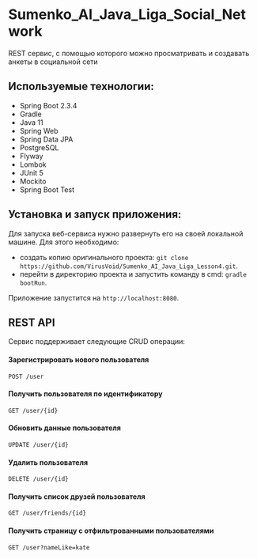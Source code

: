 # Sumenko_AI_Java_Liga_Social_Network

REST сервис, с помощью которого можно просматривать и создавать анкеты в социальной сети

## Используемые технологии:

* Spring Boot 2.3.4
* Gradle
* Java 11
* Spring Web
* Spring Data JPA
* PostgreSQL
* Flyway
* Lombok
* JUnit 5
* Mockito
* Spring Boot Test

## Установка и запуск приложения:

Для запуска веб-сервиса нужно развернуть его на своей локальной машине. Для этого необходимо:
* создать копию оригинального проекта: ```git clone https://github.com/VirusVoid/Sumenko_AI_Java_Liga_Lesson4.git```.
* перейти в директорию проекта и запустить команду в cmd: ```gradle bootRun```.

Приложение запустится на ```http://localhost:8080```.

## REST API
Сервис поддерживает следующие CRUD операции:
#### Зарегистрировать нового пользователя
```POST /user```
#### Получить пользователя по идентификатору
```GET /user/{id}```
#### Обновить данные пользователя
```UPDATE /user/{id}```
#### Удалить пользователя
```DELETE /user/{id}```
#### Получить список друзей пользователя
```GET /user/friends/{id}```
#### Получить страницу с отфильтрованными пользователями
```GET /user?nameLike=kate```
